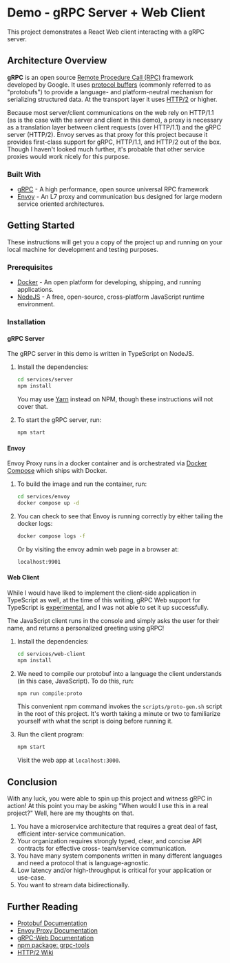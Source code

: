 # Demo - gRPC Server + Web Client

This project demonstrates a React Web client interacting with a gRPC server.

## Architecture Overview

**gRPC** is an open source [Remote Procedure Call (RPC)](https://en.wikipedia.org/wiki/Remote_procedure_call) framework developed by Google.
It uses [protocol buffers](https://protobuf.dev/) (commonly referred to as "protobufs") to provide a language- and platform-neutral mechanism for serializing structured data.
At the transport layer it uses [HTTP/2](https://datatracker.ietf.org/doc/html/rfc9113) or higher.

Because most server/client communications on the web rely on HTTP/1.1 (as is the case with the server and client in this demo), a proxy is necessary as a translation layer between client requests (over HTTP/1.1) and the gRPC server (HTTP/2).
Envoy serves as that proxy for this project because it provides first-class support for gRPC, HTTP/1.1, and HTTP/2 out of the box.
Though I haven't looked much further, it's probable that other service proxies would work nicely for this purpose.

### Built With

*   [gRPC](https://grpc.io/) - A high performance, open source universal RPC framework
*   [Envoy](https://www.envoyproxy.io/) - An L7 proxy and communication bus designed for large modern service oriented architectures.

## Getting Started

These instructions will get you a copy of the project up and running on your local machine for development and testing purposes.

### Prerequisites

*   [Docker](https://www.docker.com/) - An open platform for developing, shipping, and running applications.
*   [NodeJS](https://nodejs.org/en) - A free, open-source, cross-platform JavaScript runtime environment.

### Installation

#### gRPC Server

The gRPC server in this demo is written in TypeScript on NodeJS.

1.  Install the dependencies:

    ```sh
    cd services/server
    npm install
    ```

    You may use [Yarn](https://yarnpkg.com/) instead on NPM, though these instructions will not cover that.

2.  To start the gRPC server, run:

    ```sh
    npm start
    ```

#### Envoy

Envoy Proxy runs in a docker container and is orchestrated via [Docker Compose](https://docs.docker.com/compose/) which ships with Docker.

1.  To build the image and run the container, run:

    ```sh
    cd services/envoy
    docker compose up -d
    ```

2.  You can check to see that Envoy is running correctly by either tailing the docker logs:

    ```sh
    docker compose logs -f
    ```

    Or by visiting the envoy admin web page in a browser at:

    ```sh
    localhost:9901
    ```

#### Web Client

While I would have liked to implement the client-side application in TypeScript as well, at the time of this writing, gRPC Web support for TypeScript is [experimental](https://www.npmjs.com/package/grpc-web#typescript-support), and I was not able to set it up successfully.

The JavaScript client runs in the console and simply asks the user for their name, and returns a personalized greeting using gRPC!

1.  Install the dependencies:

    ```sh
    cd services/web-client
    npm install
    ```

2.  We need to compile our protobuf into a language the client understands (in this case, JavaScript). To do this, run:

    ```sh
    npm run compile:proto
    ```

    This convenient npm command invokes the `scripts/proto-gen.sh` script in the root of this project.
    It's worth taking a minute or two to familiarize yourself with what the script is doing before running it.

3.  Run the client program:

    ```sh
    npm start
    ```

    Visit the web app at `localhost:3000`.

## Conclusion

With any luck, you were able to spin up this project and witness gRPC in action!
At this point you may be asking "When would I use this in a real project?"
Well, here are my thoughts on that.

1.  You have a microservice architecture that requires a great deal of fast, efficient inter-service communication.
2.  Your organization requires strongly typed, clear, and concise API contracts for effective cross- team/service communication.
3.  You have many system components written in many different languages and need a protocol that is language-agnostic.
4.  Low latency and/or high-throughput is critical for your application or use-case.
5.  You want to stream data bidirectionally.

## Further Reading

*   [Protobuf Documentation](https://protobuf.dev/overview/)
*   [Envoy Proxy Documentation](https://www.envoyproxy.io/docs/envoy/v1.29.3/)
*   [gRPC-Web Documentation](https://grpc.io/docs/platforms/web/)
*   [npm package: grpc-tools](https://www.npmjs.com/package/grpc-tools)
*   [HTTP/2 Wiki](https://en.wikipedia.org/wiki/HTTP/2)
